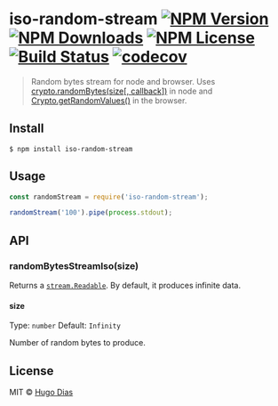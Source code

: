 # iso-random-stream [![NPM Version](https://img.shields.io/npm/v/iso-random-stream.svg)](https://www.npmjs.com/package/iso-random-stream) [![NPM Downloads](https://img.shields.io/npm/dt/iso-random-stream.svg)](https://www.npmjs.com/package/iso-random-stream) [![NPM License](https://img.shields.io/npm/l/iso-random-stream.svg)](https://www.npmjs.com/package/iso-random-stream) [![Build Status](https://travis-ci.org/hugomrdias/iso-random-stream.svg?branch=master)](https://travis-ci.org/hugomrdias/iso-random-stream) [![codecov](https://codecov.io/gh/hugomrdias/iso-random-stream/badge.svg?branch=master)](https://codecov.io/gh/hugomrdias/iso-random-stream?branch=master)

> Random bytes stream for node and browser. Uses [crypto.randomBytes(size[, callback])](https://nodejs.org/api/crypto.html#crypto_crypto_randombytes_size_callback) in node and [Crypto.getRandomValues()](https://developer.mozilla.org/en-US/docs/Web/API/Crypto/getRandomValues) in the browser.

## Install

```
$ npm install iso-random-stream
```

## Usage

```js
const randomStream = require('iso-random-stream');

randomStream('100').pipe(process.stdout);
```

## API

### randomBytesStreamIso(size)

Returns a [`stream.Readable`](https://nodejs.org/api/stream.html#stream_readable_streams). By default, it produces infinite data.

#### size

Type: `number`
Default: `Infinity`

Number of random bytes to produce.

## License

MIT © [Hugo Dias](http://hugodias.me)
